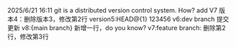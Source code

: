 2025/6/21 16:11
git is a distributed version control system. How? add V7
版本4：删除版本3，修改第2行
version5:HEAD@{1} 123456
v6:dev branch 提交更新
v8:{main branch} 新增一行，do you know?
v7:feature branch: 删除第2行，修改第3行
